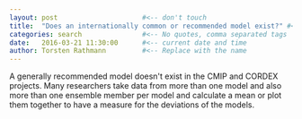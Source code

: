 ```yaml
---
layout: post                     #<-- don't touch
title:  "Does an internationally common or recommended model exist?" #<-- keep the quotes " ... "
categories: search               #<-- No quotes, comma separated tags
date:   2016-03-21 11:30:00      #<-- current date and time
author: Torsten Rathmann         #<-- Replace with the name
---
```


A generally recommended model doesn't exist in the CMIP and CORDEX projects. Many researchers take data from more than one model and also more than one ensemble member per model and calculate a mean or plot them together to have a measure for the deviations of the models. 


